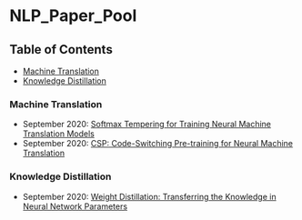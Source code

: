 # NLP_Paper_Pool
<!-- TABLE OF CONTENTS -->
## Table of Contents
* [Machine Translation](#machine-translation)
* [Knowledge Distillation](#knowledge-distillation)

<!-- Machine Translation -->
### Machine Translation
- September 2020: [Softmax Tempering for Training Neural Machine Translation Models](https://arxiv.org/abs/2009.09372)
- September 2020: [CSP: Code-Switching Pre-training for Neural Machine Translation](https://arxiv.org/abs/2009.08088)

<!-- Knowledge Distillation -->
### Knowledge Distillation
- September 2020: [Weight Distillation: Transferring the Knowledge in Neural Network Parameters](https://arxiv.org/abs/2009.09152)
